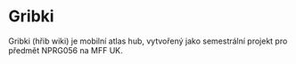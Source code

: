 # Gribki
Gribki (hřib wiki) je mobilní atlas hub, vytvořený jako semestrální projekt pro předmět NPRG056 na MFF UK.
